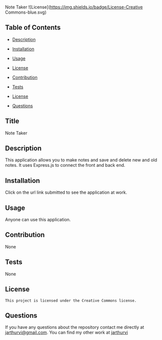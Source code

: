 Note Taker 
  ![License](https://img.shields.io/badge/License-Creative Commons-blue.svg)
  ## Table of Contents

  * [Description](#description)

  * [Installation](#installation)

  * [Usage](#usage)

 * [License](#license) 

  * [Contribution](#contribution)

  * [Tests](#tests)

  * [License](#license)

  * [Questions](#questions)


## Title
Note Taker 

## Description
This application allows you to make notes and save and delete new and old notes. It uses Express.js to connect the front and back end. 

## Installation
Click on the url link submitted to see the application at work. 

## Usage 
Anyone can use this application. 

## Contribution
None 

## Tests
None

## License
    This project is licensed under the Creative Commons license.


## Questions 

If you have any questions about the repository contact me directly at jarthurvi@gmail.com.
You can find my other work at [jarthurvi](https://github.com/jarthurvi/)